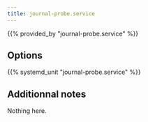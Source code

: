 ```yaml
---
title: journal-probe.service
---
```


{{% provided_by "journal-probe.service" %}}

## Options

{{% systemd_unit "journal-probe.service" %}}

## Additionnal notes

Nothing here.